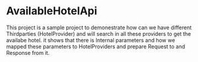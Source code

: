 # AvailableHotelApi

This project is a sample project to demonestrate how can we have different Thirdparties (HotelProvider) and will search in all these providers to get the availabe hotel. it shows that there is Internal parameters and how we mapped these parameters to HotelProviders and prepare Request to and Response from it.
